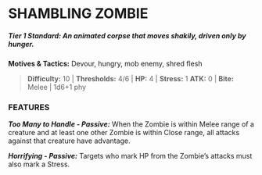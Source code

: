 # SHAMBLING ZOMBIE

##### **Tier 1 Standard:** *An animated corpse that moves shakily, driven only by hunger.*

**Motives & Tactics:** Devour, hungry, mob enemy, shred flesh

> **Difficulty:** 10 | **Thresholds:** 4/6 | **HP:** 4 | **Stress:** 1
> **ATK:** 0 | **Bite:** Melee | 1d6+1 phy

### FEATURES

***Too Many to Handle - Passive:*** When the Zombie is within Melee range of a creature and at least one other Zombie is within Close range, all attacks against that creature have advantage.

***Horrifying - Passive:*** Targets who mark HP from the Zombie’s attacks must also mark a Stress.

